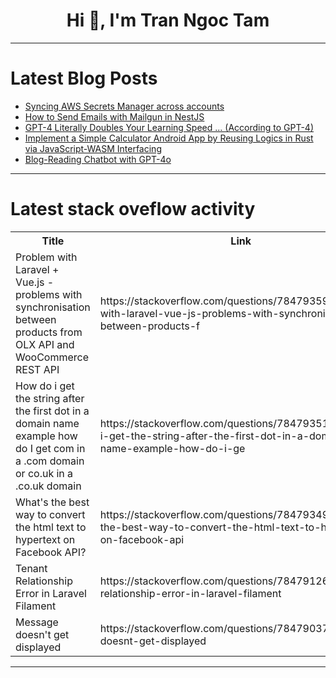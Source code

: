 <h1 align="center">Hi 👋, I'm Tran Ngoc Tam</h1>

---

# Latest Blog Posts 
<!-- BLOG-POST-LIST:START -->
- [Syncing AWS Secrets Manager across accounts](https://dev.to/siddhantkcode/syncing-aws-secrets-manager-across-accounts-247h)
- [How to Send Emails with Mailgun in NestJS](https://dev.to/stormsidali2001/how-to-send-emails-with-mailgun-in-nestjs-j97)
- [GPT-4 Literally Doubles Your Learning Speed ... &lpar;According to GPT-4&rpar;](https://dev.to/andrewrgarcia/gpt-4-literally-doubles-your-learning-speed-according-to-gpt-4-3hfi)
- [Implement a Simple Calculator Android App by Reusing Logics in Rust via JavaScript-WASM Interfacing](https://dev.to/trevorwslee/implement-a-simple-calculator-android-app-by-reusing-logics-in-rust-via-javascript-wasm-interfacing-3915)
- [Blog-Reading Chatbot with GPT-4o](https://dev.to/qdrant/blog-reading-chatbot-with-gpt-4o-2kha)
<!-- BLOG-POST-LIST:END -->

---

# Latest stack oveflow activity
<table>
  <tr><th>Title</th><th>Link</th></tr>
  <!-- STACKOVERFLOW:START --><tr><td>Problem with Laravel + Vue.js - problems with synchronisation between products from OLX API and WooCommerce REST API</td><td>https://stackoverflow.com/questions/78479359/problem-with-laravel-vue-js-problems-with-synchronisation-between-products-f</td></tr><tr><td>How do i get the string after the first dot in a domain name example how do I get com in a .com domain or co.uk in a .co.uk domain</td><td>https://stackoverflow.com/questions/78479351/how-do-i-get-the-string-after-the-first-dot-in-a-domain-name-example-how-do-i-ge</td></tr><tr><td>What&#39;s the best way to convert the html text to hypertext on Facebook API?</td><td>https://stackoverflow.com/questions/78479349/whats-the-best-way-to-convert-the-html-text-to-hypertext-on-facebook-api</td></tr><tr><td>Tenant Relationship Error in Laravel Filament</td><td>https://stackoverflow.com/questions/78479126/tenant-relationship-error-in-laravel-filament</td></tr><tr><td>Message doesn&#39;t get displayed</td><td>https://stackoverflow.com/questions/78479037/message-doesnt-get-displayed</td></tr><!-- STACKOVERFLOW:END -->
</table>

---


